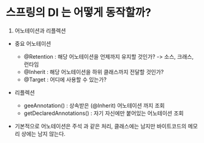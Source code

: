 # 스프링의 DI 는 어떻게 동작할까?

1. 어노테이션과 리플렉션

- 중요 어노테이션 
  - @Retention : 해당 어노테이션을 언제까지 유지할 것인가? -> 소스, 크래스, 런타임
  - @Inherit : 해당 어노테이션을 하위 클래스까지 전달할 것인가?
  - @Target : 어디에 사용할 수 있는가?
- 리플렉션
  - geeAnnotation() : 상속받은 (@Inherit) 어노테이션 까지 조회
  - getDeclaredAnnotations() : 자기 자신에만 붙어있는 어노테이션 조회

- 기본적으로 어노테이션은 주석 과 같은 처리, 클래스에는 남지만 바이트코드의 메모리 상에는 남지 않는다.